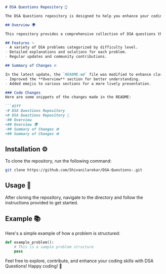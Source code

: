 ```markdown
# DSA Questions Repository 🚀

The DSA Questions repository is designed to help you enhance your coding abilities through a curated set of data structures and algorithms challenges.

## Overview 🌍

This repository provides a comprehensive collection of DSA questions that will help you improve your problem-solving skills and prepare for coding interviews. 

## Features ✨
- A variety of DSA problems categorized by difficulty level.
- Detailed explanations and solutions for each problem.
- Regular updates and community contributions.

## Summary of Changes 🔥

In the latest update, the `README.md` file was modified to enhance clarity and showcase the repository's purpose more effectively. Key changes include:
- Improved the **Overview** section for better understanding.
- Added emojis to various sections for a more lively presentation.

### Code Changes
Here are some snippets of the changes made in the README:

```diff
-# DSA Questions Repository
+# DSA Questions Repository 🚀
-## Overview
+## Overview 🌍
-## Summary of Changes 🔥
+## Summary of Changes 🔥
```

## Installation ⚙️

To clone the repository, run the following command:

```bash
git clone https://github.com/Shivanilarokar/DSA-Questions-.git
```

## Usage 📖

After cloning the repository, navigate to the directory and follow the instructions provided to get started.

## Example 📚

Here's a simple example of how a problem is structured:

```python
def example_problem():
    # This is a sample problem structure
    pass
```

Feel free to explore, contribute, and enhance your coding skills with DSA Questions! Happy coding! 🎉
```